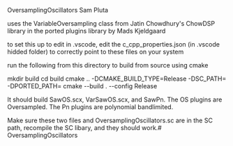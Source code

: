 OversamplingOscillators
Sam Pluta

uses the VariableOversampling class from Jatin Chowdhury's ChowDSP library in the ported plugins library by Mads Kjeldgaard

to set this up to edit in .vscode, edit the c_cpp_properties.json (in .vscode hidded folder) to correctly point to these files on your system

run the following from this directory to build from source using cmake

mkdir build
cd build
cmake .. -DCMAKE_BUILD_TYPE=Release -DSC_PATH=<PATH TO SC SOURCE> -DPORTED_PATH=<PATH TO PORTED PLUGINS SOURCE>
cmake --build . --config Release

It should build SawOS.scx, VarSawOS.scx, and SawPn. The OS plugins are Oversampled. The Pn plugins are polynomial bandlimited.

Make sure these two files and OversamplingOscillators.sc are in the SC path, recompile the SC libary, and they should work.# OversamplingOscillators
